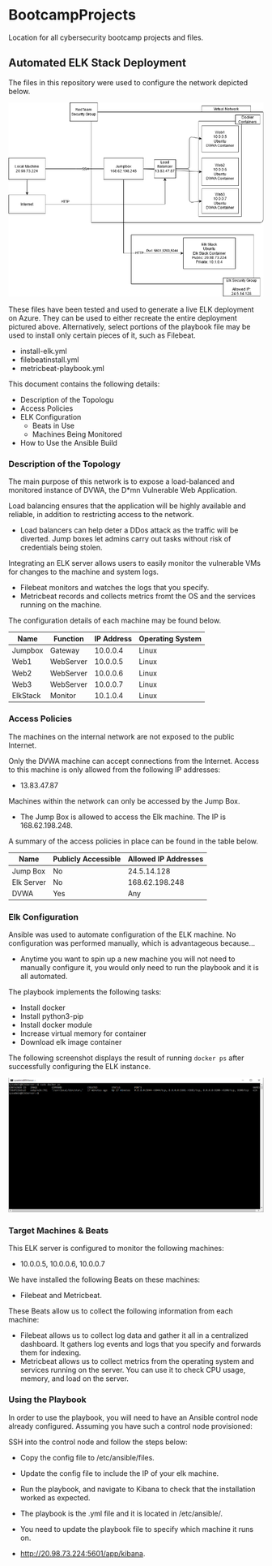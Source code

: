 # BootcampProjects
Location for all cybersecurity bootcamp projects and files.
## Automated ELK Stack Deployment

The files in this repository were used to configure the network depicted below.

![Diagram](https://github.com/HappyFry/BootcampProjects/blob/main/Images/JumpboxProvisioner.png)

These files have been tested and used to generate a live ELK deployment on Azure. They can be used to either recreate the entire deployment pictured above. Alternatively, select portions of the playbook file may be used to install only certain pieces of it, such as Filebeat.

  - install-elk.yml
  - filebeatinstall.yml
  - metricbeat-playbook.yml

This document contains the following details:
- Description of the Topologu
- Access Policies
- ELK Configuration
  - Beats in Use
  - Machines Being Monitored
- How to Use the Ansible Build


### Description of the Topology

The main purpose of this network is to expose a load-balanced and monitored instance of DVWA, the D*mn Vulnerable Web Application.

Load balancing ensures that the application will be highly available and reliable, in addition to restricting access to the network.
- Load balancers can help deter a DDos attack as the traffic will be diverted. Jump boxes let admins carry out tasks without risk of credentials being stolen.

Integrating an ELK server allows users to easily monitor the vulnerable VMs for changes to the machine and system logs.
- Filebeat monitors and watches the logs that you specify.
- Metricbeat records and collects metrics fromt the OS and the services running on the machine.

The configuration details of each machine may be found below.

| Name     | Function  | IP Address | Operating System |
|----------|-----------|------------|------------------|
| Jumpbox  | Gateway   | 10.0.0.4   | Linux            |
| Web1     | WebServer | 10.0.0.5   | Linux            |
| Web2     | WebServer | 10.0.0.6   | Linux            |
| Web3     | WebServer | 10.0.0.7   | Linux            |
| ElkStack | Monitor   | 10.1.0.4   | Linux            |

### Access Policies

The machines on the internal network are not exposed to the public Internet. 

Only the DVWA machine can accept connections from the Internet. Access to this machine is only allowed from the following IP addresses:
- 13.83.47.87

Machines within the network can only be accessed by the Jump Box.
- The Jump Box is allowed to access the Elk machine. The IP is 168.62.198.248.

A summary of the access policies in place can be found in the table below.

| Name       | Publicly Accessible | Allowed IP Addresses |
|------------|---------------------|----------------------|
| Jump Box   | No                  | 24.5.14.128          |
| Elk Server | No                  | 168.62.198.248       |
| DVWA       | Yes                 | Any                  |

### Elk Configuration

Ansible was used to automate configuration of the ELK machine. No configuration was performed manually, which is advantageous because...
- Anytime you want to spin up a new machine you will not need to manually configure it, you would only need to run the playbook and it is all automated.

The playbook implements the following tasks:
- Install docker
- Install python3-pip
- Install docker module
- Increase virtual memory for container
- Download elk image container

The following screenshot displays the result of running `docker ps` after successfully configuring the ELK instance.

![dockerps](https://github.com/HappyFry/BootcampProjects/blob/main/Images/dockerps.png)

### Target Machines & Beats
This ELK server is configured to monitor the following machines:
- 10.0.0.5, 10.0.0.6, 10.0.0.7

We have installed the following Beats on these machines:
- Filebeat and Metricbeat.

These Beats allow us to collect the following information from each machine:
- Filebeat allows us to collect log data and gather it all in a centralized dashboard. It gathers log events and logs that you specify and forwards them for indexing.
- Metricbeat allows us to collect metrics from the operating system and services running on the server. You can use it to check CPU usage, memory, and load on the server.

### Using the Playbook
In order to use the playbook, you will need to have an Ansible control node already configured. Assuming you have such a control node provisioned: 

SSH into the control node and follow the steps below:
- Copy the config file to /etc/ansible/files.
- Update the config file to include the IP of your elk machine.
- Run the playbook, and navigate to Kibana to check that the installation worked as expected.

- The playbook is the .yml file and it is located in /etc/ansible/.
- You need to update the playbook file to specify which machine it runs on.
- http://20.98.73.224:5601/app/kibana.

